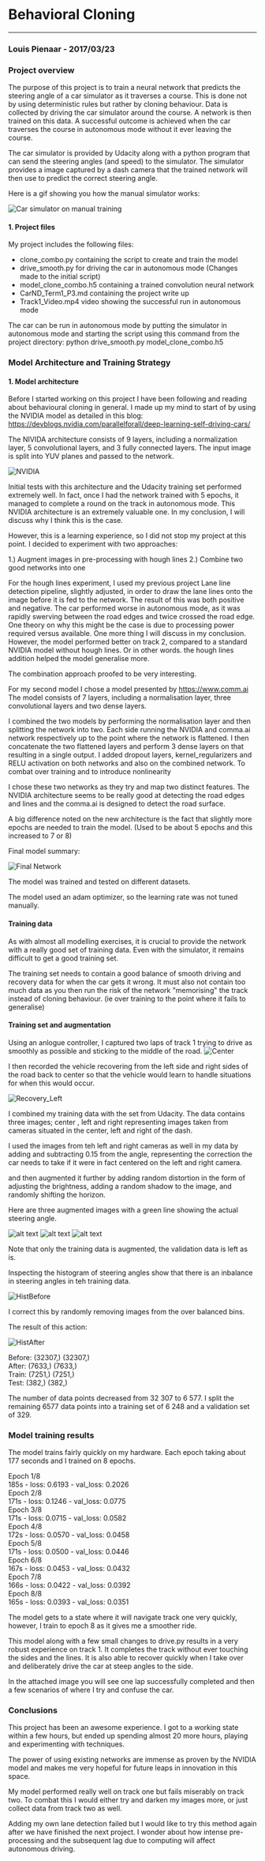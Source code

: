 # **Behavioral Cloning** 

---
### Louis Pienaar - 2017/03/23

[//]: # (Image References)

[CarSimManual]: ./MD_files/CarSimManual.gif "Manual drive gif"
[NVIDIA_Architecture]: ./MD_files/NVIDIA_Architecture.png "NVIDIA"
[Center]: ./MD_files/center.jpg "Center Image"
[Recovery_Left]: ./MD_files/Recovery_Left.jpg "Recovery Left"
[FinalNetworkSummary]: ./MD_files/FinalNetworkSummary.PNG "Recovery Image"
[AugImageOne]: ./MD_files/AugImageOne.PNG "AugImageOne"
[AugImageTwo]: ./MD_files/AugImageTwo.PNG "AugImageOne"
[AugImageThree]: ./MD_files/AugImageThree.PNG "AugImageOne"
[HistBefore]: ./MD_files/HistBefore.png "HistBefore"
[HistAfter]: ./MD_files/HistAfter.png "HistAfter"

### Project overview

The purpose of this project is to train a neural network that
 predicts the steering angle of a car simulator as it traverses a course. 
 This is done not by using deterministic rules but rather by cloning behaviour. 
 Data is collected by driving the car simulator around the course.
 A network is then trained on this data. A successful outcome is achieved 
 when the car traverses the course in autonomous mode 
 without it ever leaving the course.
 
 The car simulator is provided by Udacity along with a python program that can send
 the steering angles (and speed) to the simulator. The simulator provides a image captured by a dash camera that
 the trained network will then use to predict the correct steering angle.
 
 Here is a gif showing you how the manual simulator works:
 
 ![Car simulator on manual training][CarSimManual]


#### 1. Project files

My project includes the following files:
* clone_combo.py containing the script to create and train the model
* drive_smooth.py for driving the car in autonomous mode 
    (Changes made to the initial script)
* model_clone_combo.h5 containing a trained convolution neural network 
* CarND_Term1_P3.md containing the project write up
* Track1_Video.mp4 video showing the successful run in autonomous mode

The car can be run in autonomous mode by putting the simulator in autonomous mode
and starting the script using this command from the project directory:
python drive_smooth.py model_clone_combo.h5


### Model Architecture and Training Strategy

#### 1. Model architecture

Before I started working on this project I have been following and reading about
behavioural cloning in general. I made up my mind to start of
by using the NVIDIA model as detailed in this blog: 
https://devblogs.nvidia.com/parallelforall/deep-learning-self-driving-cars/

The NIVIDA architecture consists of 9 layers, including a normalization layer, 
5 convolutional layers, and 3 fully connected layers.
The input image is split into YUV planes and passed to the network.  

![NVIDIA][NVIDIA_Architecture]


Initial tests with this architecture and the Udacity training set performed extremely well.
In fact, once I had the network trained with 5 epochs, 
it managed to complete a round on the track in autonomous mode. 
This NVIDIA architecture is an extremely valuable one. In my conclusion, 
I will discuss why I think this is the case.  

However, this is a learning experience, so I did not stop my project at this point. 
I decided to experiment with two approaches:

1.) Augment images in pre-processing with hough lines
2.) Combine two good networks into one

For the hough lines experiment, I used my previous project Lane line detection pipeline, 
slightly adjusted, in order to draw the lane lines onto the image 
before it is fed to the network. The result of this was both positive and negative.
The car performed worse in autonomous mode, as it was rapidly swerving between 
the road edges and twice crossed the road edge. One theory on why this might be the case
 is due to processing power required versus available. One more thing I will discuss in my conclusion.
However, the model performed better on track 2, 
compared to a standard NVIDIA model without hough lines. Or in other words. 
the hough lines addition helped the model generalise more. 

The combination approach proofed to be very interesting.

For my second model I chose a model presented by https://www.comm.ai
The model consists of 7 layers, including a normalisation layer, 
three convolutional layers and two dense layers.

I combined the two models by performing the normalisation layer 
and then splitting the network into two.
Each side running the NVIDIA and comma.ai network respectively
 up to the point where the network is flattened.
I then concatenate the two flattened layers and perform 
3 dense layers on that resulting in a single output.
I added dropout layers, kernel_regularizers and RELU activation on both networks and also 
on the combined network. To combat over training and to introduce nonlinearity

I chose these two networks as they try and map two distinct features.
 The NVIDIA architecture seems to be really good at detecting the road 
 edges and lines and the comma.ai is designed to detect the road surface.
 
 A big difference noted on the new architecture is the fact that 
 slightly more epochs are needed to train the model. 
 (Used to be about 5 epochs and this increased to 7 or 8)
 
Final model summary:

![Final Network][FinalNetworkSummary]

The model was trained and tested on different datasets.

The model used an adam optimizer, so the learning rate was not tuned manually.

#### Training data

As with almost all modelling exercises, 
it is crucial to provide the network with a really good set of training data.
Even with the simulator, it remains difficult to get a good training set.  

The training set needs to contain a good balance of smooth driving and 
recovery data for when the car gets it wrong. It must also not contain 
too much data as you then run the risk of 
the network "memorising" the track instead of cloning behaviour. 
(ie over training to the point where it fails to generalise)


#### Training set and augmentation

Using an anlogue controller, I captured two laps of track 1 
trying to drive as smoothly as possible and sticking 
to the middle of the road.
![Center][Center]

I then recorded the vehicle recovering from the left side and right sides 
of the road back to center so that the vehicle would learn to handle situations for when this would occur.

![Recovery_Left][Recovery_Left]

I combined my training data with the set from Udacity.
 The data contains three images; center , left and right
  representing images taken from cameras situated in the center, left and right of the dash.
  
I used the images from teh left and right cameras as well in my data 
by adding and subtracting 0.15 from the angle, representing the correction the car
 needs to take if it were in fact centered on the left and right camera.

 
 and then augmented 
it further by adding random distortion in the form of
adjusting the brightness, adding a random shadow to the image, 
and randomly shifting the horizon.

Here are three augmented images with a green line showing the actual steering angle.

![alt text][AugImageOne]
![alt text][AugImageTwo]
![alt text][AugImageThree]

Note that only the training data is augmented, the validation data is left as is.

Inspecting the histogram of steering angles show that there is an 
inbalance in steering angles in teh training data.

![HistBefore][HistBefore]

I correct this by randomly removing images from the over balanced bins.

The result of this action:

![HistAfter][HistAfter]

Before: (32307,) (32307,)  
After: (7633,) (7633,)  
Train: (7251,) (7251,)  
Test: (382,) (382,)  

The number of data points decreased from 32 307 to 6 577.
I split the remaining 6577 data points into a training set of 6 248 and a validation set of 329.

### Model training results

The model trains fairly quickly on my hardware. Each epoch taking about 177 seconds and I trained on 8 epochs.

Epoch 1/8  
185s - loss: 0.6193 - val_loss: 0.2026  
Epoch 2/8  
171s - loss: 0.1246 - val_loss: 0.0775  
Epoch 3/8  
171s - loss: 0.0715 - val_loss: 0.0582  
Epoch 4/8  
172s - loss: 0.0570 - val_loss: 0.0458  
Epoch 5/8  
171s - loss: 0.0500 - val_loss: 0.0446  
Epoch 6/8  
167s - loss: 0.0453 - val_loss: 0.0432  
Epoch 7/8  
166s - loss: 0.0422 - val_loss: 0.0392  
Epoch 8/8  
165s - loss: 0.0393 - val_loss: 0.0351  
  
The model gets to a state where it will navigate track one very quickly, 
however, I train to epoch 8 as it gives me a smoother ride.

This model along with a few small changes to drive.py results in a very robust experience on track 1.
It completes the track without ever touching the sides and the lines.
 It is also able to recover quickly when I take over and deliberately drive the car at steep 
 angles to the side.
 
 In the attached image you will see one lap successfully completed and then a few scenarios of where I try 
 and confuse the car.
 
 ### Conclusions
 
 This project has been an awesome experience. I got to a working state within a few hours,
  but ended up spending almost 20 more hours, playing and experimenting with techniques.
  
 The power of using existing networks are immense as proven by the NVIDIA model and makes me 
 very hopeful for
  future leaps in innovation in this space.
  
 My model performed really well on track one but fails miserably on track two. To combat this I would either try and 
 darken my images more, or just collect data from track two as well.
 
 Adding my own lane detection failed but I would like to try this method again after we have finished the next project.
 I wonder about how intense pre-processing and the subsequent lag due to  computing will affect autonomous driving.
 
 

